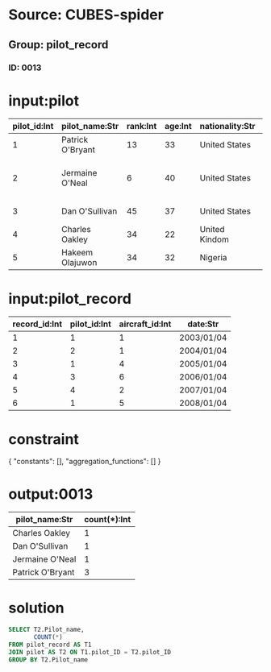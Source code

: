 # Source: CUBES-spider
## Group: pilot_record
### ID: 0013

# input:pilot

| pilot_id:Int | pilot_name:Str | rank:Int | age:Int | nationality:Str | position:Str | join_year:Int | team:Str |
|---|---|---|---|---|---|---|---|
| 1 | Patrick O'Bryant | 13 | 33 | United States | Center Team | 2009 | Bradley |
| 2 | Jermaine O'Neal | 6 | 40 | United States | Forward-Center Team | 2008 | Eau Claire High School |
| 3 | Dan O'Sullivan | 45 | 37 | United States | Center Team | 1999 | Fordham |
| 4 | Charles Oakley | 34 | 22 | United Kindom | Forward Team | 2001 | Virginia Union |
| 5 | Hakeem Olajuwon | 34 | 32 | Nigeria | Center Team | 2010 | Houston |

# input:pilot_record

| record_id:Int | pilot_id:Int | aircraft_id:Int | date:Str |
|---|---|---|---|
| 1 | 1 | 1 | 2003/01/04 |
| 2 | 2 | 1 | 2004/01/04 |
| 3 | 1 | 4 | 2005/01/04 |
| 4 | 3 | 6 | 2006/01/04 |
| 5 | 4 | 2 | 2007/01/04 |
| 6 | 1 | 5 | 2008/01/04 |

# constraint

{
  "constants": [],
  "aggregation_functions": []
}

# output:0013

| pilot_name:Str | count(*):Int |
|---|---|
| Charles Oakley | 1 |
| Dan O'Sullivan | 1 |
| Jermaine O'Neal | 1 |
| Patrick O'Bryant | 3 |

# solution

```sql
SELECT T2.Pilot_name,
       COUNT(*)
FROM pilot_record AS T1
JOIN pilot AS T2 ON T1.pilot_ID = T2.pilot_ID
GROUP BY T2.Pilot_name
```
